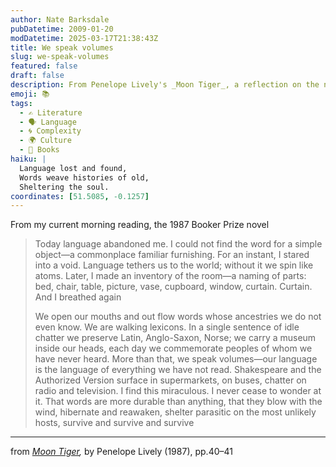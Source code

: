 ```yaml
---
author: Nate Barksdale
pubDatetime: 2009-01-20
modDatetime: 2025-03-17T21:38:43Z
title: We speak volumes
slug: we-speak-volumes
featured: false
draft: false
description: From Penelope Lively's _Moon Tiger_, a reflection on the nature of language and memory.
emoji: 📚
tags:
  - ✍️ Literature
  - 🗣️ Language
  - 🌀 Complexity
  - 🌍 Culture
  - 📖 Books
haiku: |
  Language lost and found,  
  Words weave histories of old,  
  Sheltering the soul.
coordinates: [51.5085, -0.1257]
---
```


From my current morning reading, the 1987 Booker Prize novel

> Today language abandoned me. I could not find the word for a simple object—a commonplace familiar furnishing. For an instant, I stared into a void. Language tethers us to the world; without it we spin like atoms. Later, I made an inventory of the room—a naming of parts: bed, chair, table, picture, vase, cupboard, window, curtain. Curtain. And I breathed again
>
> We open our mouths and out flow words whose ancestries we do not even know. We are walking lexicons. In a single sentence of idle chatter we preserve Latin, Anglo-Saxon, Norse; we carry a museum inside our heads, each day we commemorate peoples of whom we have never heard. More than that, we speak volumes—our language is the language of everything we have not read. Shakespeare and the Authorized Version surface in supermarkets, on buses, chatter on radio and television. I find this miraculous. I never cease to wonder at it. That words are more durable than anything, that they blow with the wind, hibernate and reawaken, shelter parasitic on the most unlikely hosts, survive and survive and survive

---

from _[Moon Tiger](http://en.wikipedia.org/wiki/Moon_Tiger),_ by Penelope Lively (1987), pp.40–41
